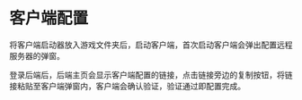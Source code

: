 # 客户端配置

将客户端启动器放入游戏文件夹后，启动客户端，首次启动客户端会弹出配置远程服务器的弹窗。

登录后端后，后端主页会显示客户端配置的链接，点击链接旁边的复制按钮，将链接粘贴至客户端弹窗内，客户端会确认验证，验证通过即配置完成。
